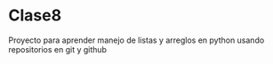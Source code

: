 # Clase8
Proyecto para aprender manejo de listas y arreglos en python usando repositorios en git y github
